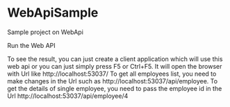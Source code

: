 # WebApiSample
Sample project on WebApi

Run the Web API

To see the result, you can just create a client application which will use this web api or you can just simply press F5 or Ctrl+F5. It will open the browser with Url like http://localhost:53037/
To get all employees list, you need to make changes in the Url such as http://localhost:53037/api/employee.
To get the details of single employee, you need to pass the employee id in the Url http://localhost:53037/api/employee/4
